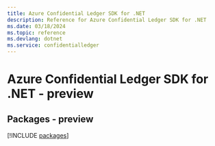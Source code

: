 ```yaml
---
title: Azure Confidential Ledger SDK for .NET
description: Reference for Azure Confidential Ledger SDK for .NET
ms.date: 03/18/2024
ms.topic: reference
ms.devlang: dotnet
ms.service: confidentialledger
---
```

# Azure Confidential Ledger SDK for .NET - preview
## Packages - preview
[!INCLUDE [packages](confidential-ledger-index.md)]